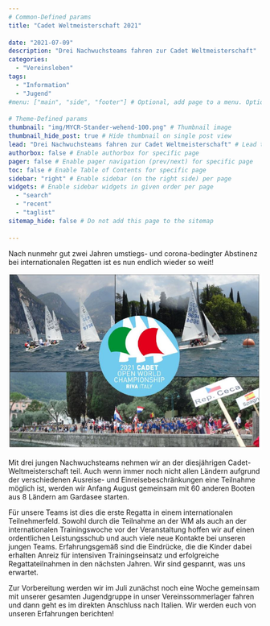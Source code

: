 ```yaml
---
# Common-Defined params
title: "Cadet Weltmeisterschaft 2021"

date: "2021-07-09"
description: "Drei Nachwuchsteams fahren zur Cadet Weltmeisterschaft"
categories:
  - "Vereinsleben"
tags:
  - "Information"
  - "Jugend"
#menu: ["main", "side", "footer"] # Optional, add page to a menu. Options: main, side, footer

# Theme-Defined params
thumbnail: "img/MYCR-Stander-wehend-100.png" # Thumbnail image
thumbnail_hide_post: true # Hide thumbnail on single post view
lead: "Drei Nachwuchsteams fahren zur Cadet Weltmeisterschaft" # Lead text
authorbox: false # Enable authorbox for specific page
pager: false # Enable pager navigation (prev/next) for specific page
toc: false # Enable Table of Contents for specific page
sidebar: "right" # Enable sidebar (on the right side) per page
widgets: # Enable sidebar widgets in given order per page
  - "search"
  - "recent"
  - "taglist"
sitemap_hide: false # Do not add this page to the sitemap

---
```


Nach nunmehr gut zwei Jahren umstiegs- und corona-bedingter Abstinenz bei internationalen Regatten ist es nun endlich wieder so weit! 

![Cadet Weltmeisterschaft Banner](/img/20210709_cadetweltmeisterschaft.jpg)

Mit drei jungen Nachwuchsteams nehmen wir an der diesjährigen Cadet-Weltmeisterschaft teil. Auch wenn immer noch nicht allen Ländern aufgrund der verschiedenen Ausreise- und Einreisebeschränkungen eine Teilnahme möglich ist, werden wir Anfang August gemeinsam mit 60 anderen Booten aus 8 Ländern am Gardasee starten. 

Für unsere Teams ist dies die erste Regatta in einem internationalen Teilnehmerfeld. Sowohl durch die Teilnahme an der WM als auch an der internationalen Trainingswoche vor der Veranstaltung hoffen wir auf einen ordentlichen Leistungsschub und auch viele neue Kontakte bei unseren jungen Teams. Erfahrungsgemäß sind die Eindrücke, die die Kinder dabei erhalten Anreiz für intensiven Trainingseinsatz und erfolgreiche Regattateilnahmen in den nächsten Jahren. Wir sind gespannt, was uns erwartet. 

Zur Vorbereitung werden wir im Juli zunächst noch eine Woche gemeinsam mit unserer gesamten Jugendgruppe in unser Vereinssommerlager fahren und dann geht es im direkten Anschluss nach Italien. Wir werden euch von unseren Erfahrungen berichten!

